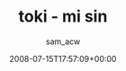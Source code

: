 ---
title: 'toki - mi sin'
posts: 15
hash: '46p3RqX2'
author: 'sam_acw'
date: 2008-07-15T17:57:09+00:00
sources:
  - https://tokipona.yahoogroups.narkive.com/46p3RqX2
---
